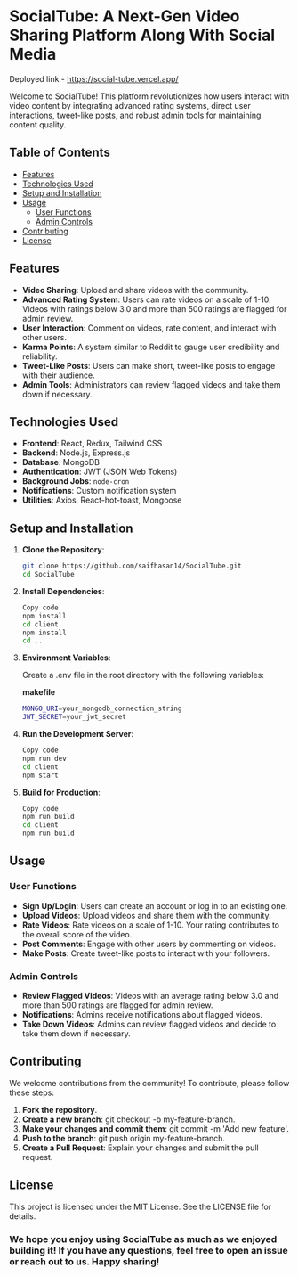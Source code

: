 # SocialTube: A Next-Gen Video Sharing Platform Along With Social Media

Deployed link - https://social-tube.vercel.app/

Welcome to SocialTube! This platform revolutionizes how users interact with video content by integrating advanced rating systems, direct user interactions, tweet-like posts, and robust admin tools for maintaining content quality.

## Table of Contents

- [Features](#features)
- [Technologies Used](#technologies-used)
- [Setup and Installation](#setup-and-installation)
- [Usage](#usage)
  - [User Functions](#user-functions)
  - [Admin Controls](#admin-controls)
- [Contributing](#contributing)
- [License](#license)

## Features

- **Video Sharing**: Upload and share videos with the community.
- **Advanced Rating System**: Users can rate videos on a scale of 1-10. Videos with ratings below 3.0 and more than 500 ratings are flagged for admin review.
- **User Interaction**: Comment on videos, rate content, and interact with other users.
- **Karma Points**: A system similar to Reddit to gauge user credibility and reliability.
- **Tweet-Like Posts**: Users can make short, tweet-like posts to engage with their audience.
- **Admin Tools**: Administrators can review flagged videos and take them down if necessary.

## Technologies Used

- **Frontend**: React, Redux, Tailwind CSS
- **Backend**: Node.js, Express.js
- **Database**: MongoDB
- **Authentication**: JWT (JSON Web Tokens)
- **Background Jobs**: `node-cron`
- **Notifications**: Custom notification system
- **Utilities**: Axios, React-hot-toast, Mongoose

## Setup and Installation

1. **Clone the Repository**:
   ```bash
   git clone https://github.com/saifhasan14/SocialTube.git
   cd SocialTube
2. **Install Dependencies**:
    ```bash
    Copy code
    npm install
    cd client
    npm install
    cd ..
3. **Environment Variables**:

    Create a .env file in the root directory with the following variables:

    **makefile**
    ```bash
    MONGO_URI=your_mongodb_connection_string
    JWT_SECRET=your_jwt_secret

4. **Run the Development Server**:
    ```bash
    Copy code
    npm run dev
    cd client
    npm start

5. **Build for Production**:
    ```bash
    Copy code
    npm run build
    cd client
    npm run build


## Usage
### User Functions
- **Sign Up/Login**: Users can create an account or log in to an existing one.
- **Upload Videos**: Upload videos and share them with the community.
- **Rate Videos**: Rate videos on a scale of 1-10. Your rating contributes to the overall score of the video.
- **Post Comments**: Engage with other users by commenting on videos.
- **Make Posts**: Create tweet-like posts to interact with your followers.

### Admin Controls

- **Review Flagged Videos**: Videos with an average rating below 3.0 and more than 500 ratings are flagged for admin review.
- **Notifications**: Admins receive notifications about flagged videos.
- **Take Down Videos**: Admins can review flagged videos and decide to take them down if necessary.


## Contributing
We welcome contributions from the community! To contribute, please follow these steps:

1. **Fork the repository**.
2. **Create a new branch**: git checkout -b my-feature-branch.
3. **Make your changes and commit them**: git commit -m 'Add new feature'.
4. **Push to the branch**: git push origin my-feature-branch.
5. **Create a Pull Request**: Explain your changes and submit the pull request.

## License
This project is licensed under the MIT License. See the LICENSE file for details.

### We hope you enjoy using SocialTube as much as we enjoyed building it! If you have any questions, feel free to open an issue or reach out to us. Happy sharing!
